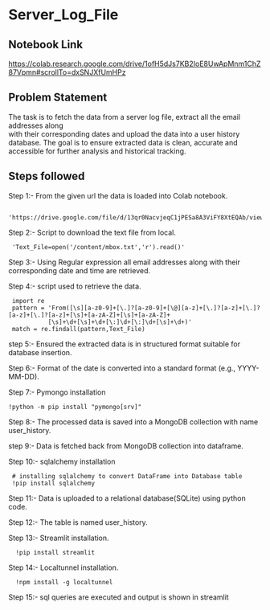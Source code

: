 # Server_Log_File

## Notebook Link

https://colab.research.google.com/drive/1ofH5dJs7KB2IoE8UwApMnm1ChZ87Vpmn#scrollTo=dxSNJXfUmHPz

## Problem Statement

The task is to fetch the data from a server log file, extract all the email addresses along   
with their corresponding dates and upload the data into a user history database.
The goal is to ensure extracted data is clean, accurate and accessible for further analysis and historical tracking.

## Steps followed

Step 1:-  From the given url the data is loaded into Colab notebook.

     'https://drive.google.com/file/d/13qr0NacvjeqC1jPESa8A3ViFY8XtEQAb/view'  

Step 2:-  Script to download the text file from local.

     'Text_File=open('/content/mbox.txt','r').read()'

Step 3:-  Using Regular expression all email addresses along with their corresponding date and time are retrieved.

Step 4:-  script used to retrieve the data.

     import re
     pattern = 'From([\s][a-z0-9]+[\.]?[a-z0-9]+[\@][a-z]+[\.]?[a-z]+[\.]?[a-z]+[\.]?[a-z]+[\s]+[a-zA-Z]+[\s]+[a-zA-Z]+ 
               [\s]+\d+[\s]+\d+[\:]\d+[\:]\d+[\s]+\d+)'
     match = re.findall(pattern,Text_File)

step 5:-  Ensured the extracted data is in structured format suitable for database insertion.

Step 6:-  Format of the date is converted into a standard format (e.g., YYYY-MM-DD).

Step 7:-  Pymongo installation 

    !python -m pip install "pymongo[srv]"
  
Step 8:-  The processed data is saved into a MongoDB collection with name user_history.

step 9:-  Data is fetched back from MongoDB collection into dataframe.

Step 10:- sqlalchemy installation

     # installing sqlalchemy to convert DataFrame into Database table
     !pip install sqlalchemy
       
Step 11:- Data is uploaded to a relational database(SQLite) using python code.

Step 12:- The table is named user_history.

Step 13:- Streamlit installation.

      !pip install streamlit

Step 14:- Localtunnel installation.

      !npm install -g localtunnel

Step 15:- sql queries are executed and output is shown in streamlit




